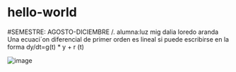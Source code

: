 # hello-world
#SEMESTRE: AGOSTO-DICIEMBRE /.
alumna:luz mig dalia loredo aranda
Una ecuaci´on diferencial de primer orden es lineal si  puede escribirse en la forma
dy/dt=g(t) * y + r (t)


![image](https://user-images.githubusercontent.com/90293645/134596445-571537cd-7876-48c8-b647-74f3e50b8ed3.png)
